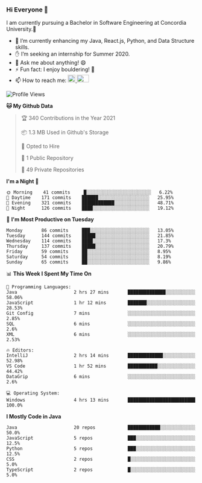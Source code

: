 ### Hi Everyone 👋
I am currently pursuing a Bachelor in Software Engineering at Concordia University.🏫

- 🌱 I’m currently enhancing my Java, React.js, Python, and Data Structure skills.
- ✋ I’m seeking an internship for Summer 2020.
- 💬 Ask me about anything! 😄
- ⚡ Fun fact: I enjoy bouldering! 🧗‍
- 📫 How to reach me: <a href="https://www.linkedin.com/in/siu-tong-ye/" target="_blank"> <img width="20px" width="32" src="https://cdn.jsdelivr.net/npm/simple-icons@v3/icons/linkedin.svg" /> </a> <a href="mailto:SiuTongYe@gmail.com" target="_blank"> <img height="20" width="32" src="https://cdn.jsdelivr.net/npm/simple-icons@v3/icons/gmail.svg" /> </a>

<!--START_SECTION:waka-->
![Profile Views](http://img.shields.io/badge/Profile%20Views-14-blue)

**🐱 My Github Data** 

> 🏆 340 Contributions in the Year 2021
 > 
> 📦 1.3 MB Used in Github's Storage 
 > 
> 💼 Opted to Hire
 > 
> 📜 1 Public Repository 
 > 
> 🔑 49 Private Repositories  
 > 
**I'm a Night 🦉** 

```text
🌞 Morning    41 commits     █░░░░░░░░░░░░░░░░░░░░░░░░   6.22% 
🌆 Daytime    171 commits    ██████░░░░░░░░░░░░░░░░░░░   25.95% 
🌃 Evening    321 commits    ████████████░░░░░░░░░░░░░   48.71% 
🌙 Night      126 commits    ████░░░░░░░░░░░░░░░░░░░░░   19.12%

```
📅 **I'm Most Productive on Tuesday** 

```text
Monday       86 commits     ███░░░░░░░░░░░░░░░░░░░░░░   13.05% 
Tuesday      144 commits    █████░░░░░░░░░░░░░░░░░░░░   21.85% 
Wednesday    114 commits    ████░░░░░░░░░░░░░░░░░░░░░   17.3% 
Thursday     137 commits    █████░░░░░░░░░░░░░░░░░░░░   20.79% 
Friday       59 commits     ██░░░░░░░░░░░░░░░░░░░░░░░   8.95% 
Saturday     54 commits     ██░░░░░░░░░░░░░░░░░░░░░░░   8.19% 
Sunday       65 commits     ██░░░░░░░░░░░░░░░░░░░░░░░   9.86%

```


📊 **This Week I Spent My Time On** 

```text
💬 Programming Languages: 
Java                     2 hrs 27 mins       ██████████████░░░░░░░░░░░   58.06% 
JavaScript               1 hr 12 mins        ███████░░░░░░░░░░░░░░░░░░   28.53% 
Git Config               7 mins              ░░░░░░░░░░░░░░░░░░░░░░░░░   2.85% 
SQL                      6 mins              ░░░░░░░░░░░░░░░░░░░░░░░░░   2.6% 
XML                      6 mins              ░░░░░░░░░░░░░░░░░░░░░░░░░   2.53%

🔥 Editors: 
IntelliJ                 2 hrs 14 mins       █████████████░░░░░░░░░░░░   52.98% 
VS Code                  1 hr 52 mins        ███████████░░░░░░░░░░░░░░   44.42% 
DataGrip                 6 mins              ░░░░░░░░░░░░░░░░░░░░░░░░░   2.6%

💻 Operating System: 
Windows                  4 hrs 13 mins       █████████████████████████   100.0%

```

**I Mostly Code in Java** 

```text
Java                     20 repos            ████████████░░░░░░░░░░░░░   50.0% 
JavaScript               5 repos             ███░░░░░░░░░░░░░░░░░░░░░░   12.5% 
Python                   5 repos             ███░░░░░░░░░░░░░░░░░░░░░░   12.5% 
CSS                      2 repos             █░░░░░░░░░░░░░░░░░░░░░░░░   5.0% 
TypeScript               2 repos             █░░░░░░░░░░░░░░░░░░░░░░░░   5.0%

```



<!--END_SECTION:waka-->
